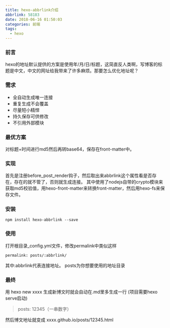 ```yaml
---
title: hexo-abbrlink介绍
abbrlink: 58183
date: 2018-06-16 01:50:03
categories: 前端
tags:
  - hexo
---
```


### 前言
hexo的地址默认提供的方案是使用年/月/日/标题，这简直反人类啊，写博客的标题是中文，中文的网址给我带来了许多麻烦。那要怎么优化地址呢？

### 需求
* 全自动生成唯一连接
* 重复生成不会覆盖
* 尽量短小精悍
* 持久保存可供修改
* 不引用外部模块

### 最优方案
对标题+时间进行md5然后再转base64，保存在front-matter中。

### 实现
首先是注册before_post_render钩子，然后取出来abbrlink这个属性看是否存在，存在的就不管了，否则就生成连接。
其中使用了nodejs自带的crypto模块来获取md5校验值，用hexo-front-matter来转换front-matter，然后用hexo-fs来保存文件。

### 安装
```
npm install hexo-abbrlink --save
```

### 使用
打开根目录_config.yml文件，修改permalink中类似这样
```
permalink: posts/:abbrlink/
```
其中:abbrlink代表连接地址。 posts为你想要使用的地址目录

### 最终
用 hexo new xxxx 生成新博文时就会自动在.md里多生成一行 (项目需要hexo serve启动)
> posts: 12345（一串数字）

然后博文地址就变成 xxxx.github.io/posts/12345.html

